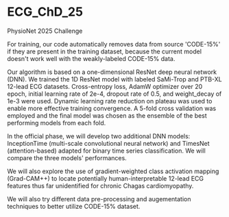# ECG_ChD_25
PhysioNet 2025 Challenge

For training, our code automatically removes data from source 'CODE-15%' if they are present in the training dataset, because the current model doesn't work well with the weakly-labeled CODE-15% data.

Our algorithm is based on a one-dimensional ResNet deep neural network (DNN). We trained the 1D ResNet model with labeled SaMi-Trop and PTB-XL 12-lead ECG datasets. Cross-entropy loss, AdamW optimizer over 20 epoch, initial learning rate of 2e-4, dropout rate of 0.5, and weight_decay of 1e-3 were used. Dynamic learning rate reduction on plateau was used to enable more effective training convergence. A 5-fold cross validation was employed and the final model was chosen as the ensemble of the best performing models from each fold.

In the official phase, we will develop two additional DNN models: InceptionTime (multi-scale convolutional neural network) and TimesNet (attention-based) adapted for binary time series classification. We will compare the three models' performances.

We will also explore the use of gradient-weighted class activation mapping (Grad-CAM++) to locate potentially human-interpretable 12-lead ECG features thus far unidentified for chronic Chagas cardiomyopathy.

We will also try different data pre-processing and augementation techniques to better utilize CODE-15% dataset.
